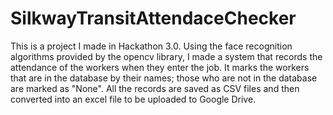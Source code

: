 # SilkwayTransitAttendaceChecker
This is a project I made in Hackathon 3.0.
Using the face recognition algorithms provided by the opencv library, I made a system that records the attendance of the workers when they enter the job.
It marks the workers that are in the database by their names; those who are not in the database are marked as "None".
All the records are saved as CSV files and then converted into an excel file to be uploaded to Google Drive. 
